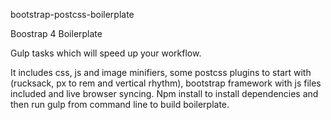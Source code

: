 bootstrap-postcss-boilerplate 

Boostrap 4 Boilerplate

Gulp tasks which will speed up your workflow.

It includes css, js and image minifiers, some postcss plugins to start with (rucksack, px to rem and vertical rhythm), bootstrap framework with js files included and live browser syncing.
Npm install to install dependencies and then run gulp from command line to build boilerplate.
